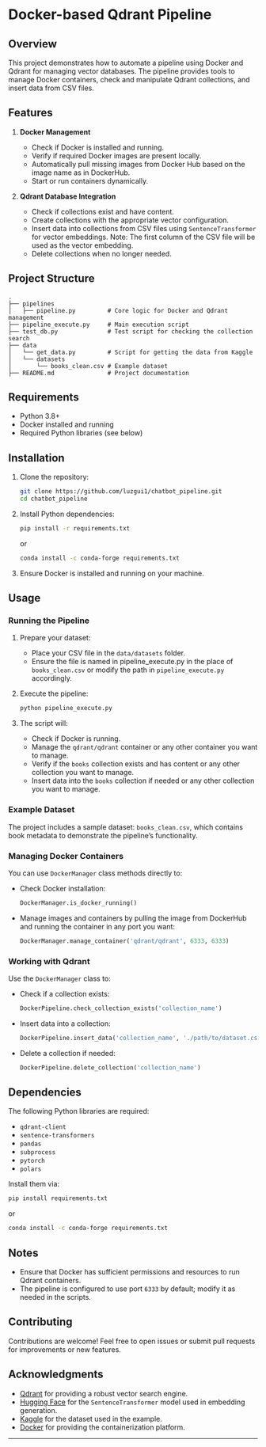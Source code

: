 # Docker-based Qdrant Pipeline

## Overview

This project demonstrates how to automate a pipeline using Docker and Qdrant for managing vector databases. The pipeline provides tools to manage Docker containers, check and manipulate Qdrant collections, and insert data from CSV files.

## Features

1. **Docker Management**
   - Check if Docker is installed and running.
   - Verify if required Docker images are present locally.
   - Automatically pull missing images from Docker Hub based on the image name as in DockerHub.
   - Start or run containers dynamically.

2. **Qdrant Database Integration**
   - Check if collections exist and have content.
   - Create collections with the appropriate vector configuration.
   - Insert data into collections from CSV files using `SentenceTransformer` for vector embeddings. Note: The first column of the CSV file will be used as the vector embedding.
   - Delete collections when no longer needed.

## Project Structure

```plaintext
.
├── pipelines
│   ├── pipeline.py         # Core logic for Docker and Qdrant management
├── pipeline_execute.py     # Main execution script
├── test_db.py              # Test script for checking the collection search
├── data
│   └── get_data.py         # Script for getting the data from Kaggle
│   └── datasets
│       └── books_clean.csv # Example dataset
├── README.md               # Project documentation
```

## Requirements

- Python 3.8+
- Docker installed and running
- Required Python libraries (see below)

## Installation

1. Clone the repository:

   ```bash
   git clone https://github.com/luzgui1/chatbot_pipeline.git
   cd chatbot_pipeline
   ```

2. Install Python dependencies:

   ```bash
   pip install -r requirements.txt
   ```
   or

   ```bash
   conda install -c conda-forge requirements.txt
   ```

3. Ensure Docker is installed and running on your machine.

## Usage

### Running the Pipeline

1. Prepare your dataset:
   - Place your CSV file in the `data/datasets` folder.
   - Ensure the file is named in pipeline_execute.py in the place of `books_clean.csv` or modify the path in `pipeline_execute.py` accordingly.

2. Execute the pipeline:

   ```bash
   python pipeline_execute.py
   ```

3. The script will:
   - Check if Docker is running.
   - Manage the `qdrant/qdrant` container or any other container you want to manage.
   - Verify if the `books` collection exists and has content or any other collection you want to manage.
   - Insert data into the `books` collection if needed or any other collection you want to manage.

### Example Dataset

The project includes a sample dataset: `books_clean.csv`, which contains book metadata to demonstrate the pipeline’s functionality.

### Managing Docker Containers

You can use `DockerManager` class methods directly to:

- Check Docker installation:
  ```python
  DockerManager.is_docker_running()
  ```

- Manage images and containers by pulling the image from DockerHub and running the container in any port you want:
  ```python
  DockerManager.manage_container('qdrant/qdrant', 6333, 6333)
  ```


### Working with Qdrant

Use the `DockerManager` class to:

- Check if a collection exists:
  ```python
  DockerPipeline.check_collection_exists('collection_name')
  ```

- Insert data into a collection:
  ```python
  DockerPipeline.insert_data('collection_name', './path/to/dataset.csv')
  ```

- Delete a collection if needed:
  ```python
  DockerPipeline.delete_collection('collection_name')
  ```

## Dependencies

The following Python libraries are required:

- `qdrant-client`
- `sentence-transformers`
- `pandas`
- `subprocess`
- `pytorch`
- `polars`

Install them via:

```bash
pip install requirements.txt
```

or

```bash
conda install -c conda-forge requirements.txt
```

## Notes

- Ensure that Docker has sufficient permissions and resources to run Qdrant containers.
- The pipeline is configured to use port `6333` by default; modify it as needed in the scripts.

## Contributing

Contributions are welcome! Feel free to open issues or submit pull requests for improvements or new features.


## Acknowledgments

- [Qdrant](https://qdrant.tech) for providing a robust vector search engine.
- [Hugging Face](https://huggingface.co) for the `SentenceTransformer` model used in embedding generation.
- [Kaggle](https://kaggle.com) for the dataset used in the example.
- [Docker](https://docker.com) for providing the containerization platform.

---


